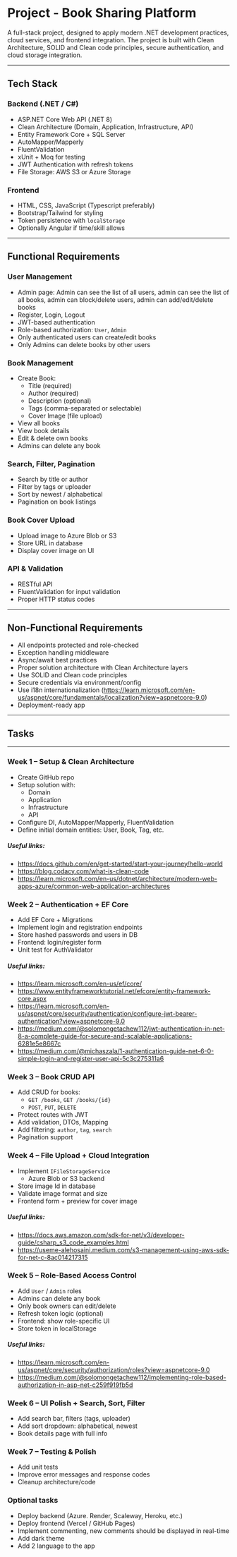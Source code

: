 # Project - Book Sharing Platform

A full-stack project, designed to apply modern .NET development practices, cloud services, and frontend integration. The project is built with Clean Architecture, SOLID and Clean code principles, secure authentication, and cloud storage integration.

---

##  Tech Stack

###  Backend (.NET / C#)
- ASP.NET Core Web API (.NET 8)
- Clean Architecture (Domain, Application, Infrastructure, API)
- Entity Framework Core + SQL Server
- AutoMapper/Mapperly
- FluentValidation
- xUnit + Moq for testing
- JWT Authentication with refresh tokens
- File Storage: AWS S3 or Azure Storage

###  Frontend
- HTML, CSS, JavaScript (Typescript preferably)
- Bootstrap/Tailwind for styling
- Token persistence with `localStorage`
- Optionally Angular if time/skill allows

---

##  Functional Requirements

###  User Management
- Admin page: Admin can see the list of all users, admin can see the list of all books, admin can block/delete users, admin can add/edit/delete books
- Register, Login, Logout
- JWT-based authentication
- Role-based authorization: `User`, `Admin`
- Only authenticated users can create/edit books
- Only Admins can delete books by other users

###  Book Management
- Create Book:
  - Title (required)
  - Author (required)
  - Description (optional)
  - Tags (comma-separated or selectable)
  - Cover Image (file upload)
- View all books
- View book details
- Edit & delete own books
- Admins can delete any book

###  Search, Filter, Pagination
- Search by title or author
- Filter by tags or uploader
- Sort by newest / alphabetical
- Pagination on book listings

### Book Cover Upload
- Upload image to Azure Blob or S3
- Store URL in database
- Display cover image on UI

###  API & Validation
- RESTful API
- FluentValidation for input validation
- Proper HTTP status codes

---

## Non-Functional Requirements

- All endpoints protected and role-checked
- Exception handling middleware
- Async/await best practices
- Proper solution architecture with Clean Architecture layers
- Use SOLID and Clean code principles
- Secure credentials via environment/config
- Use i18n internationalization (https://learn.microsoft.com/en-us/aspnet/core/fundamentals/localization?view=aspnetcore-9.0)
- Deployment-ready app

---

## Tasks

---

###  Week 1 – Setup & Clean Architecture
- Create GitHub repo
- Setup solution with:
  - Domain
  - Application
  - Infrastructure
  - API
- Configure DI, AutoMapper/Mapperly, FluentValidation
- Define initial domain entities: User, Book, Tag, etc.

##### Useful links:
- https://docs.github.com/en/get-started/start-your-journey/hello-world
- https://blog.codacy.com/what-is-clean-code
- https://learn.microsoft.com/en-us/dotnet/architecture/modern-web-apps-azure/common-web-application-architectures

###  Week 2 – Authentication + EF Core
- Add EF Core + Migrations
- Implement login and registration endpoints
- Store hashed passwords and users in DB
- Frontend: login/register form
- Unit test for AuthValidator

##### Useful links:
- https://learn.microsoft.com/en-us/ef/core/
- https://www.entityframeworktutorial.net/efcore/entity-framework-core.aspx
- https://learn.microsoft.com/en-us/aspnet/core/security/authentication/configure-jwt-bearer-authentication?view=aspnetcore-9.0
- https://medium.com/@solomongetachew112/jwt-authentication-in-net-8-a-complete-guide-for-secure-and-scalable-applications-6281e5e8667c
- https://medium.com/@michaszala/1-authentication-guide-net-6-0-simple-login-and-register-user-api-5c3c275311a6

###  Week 3 – Book CRUD API
- Add CRUD for books:
  - `GET /books`, `GET /books/{id}`
  - `POST`, `PUT`, `DELETE`
- Protect routes with JWT
- Add validation, DTOs, Mapping
- Add filtering: `author`, `tag`, `search`
- Pagination support

###  Week 4 – File Upload + Cloud Integration
- Implement `IFileStorageService`
  - Azure Blob or S3 backend
- Store image Id in database
- Validate image format and size
- Frontend form + preview for cover image

##### Useful links:
- https://docs.aws.amazon.com/sdk-for-net/v3/developer-guide/csharp_s3_code_examples.html
- https://useme-alehosaini.medium.com/s3-management-using-aws-sdk-for-net-c-8ac014217315

###  Week 5 – Role-Based Access Control
- Add `User` / `Admin` roles
- Admins can delete any book
- Only book owners can edit/delete
- Refresh token logic (optional)
- Frontend: show role-specific UI
- Store token in localStorage

##### Useful links:
- https://learn.microsoft.com/en-us/aspnet/core/security/authorization/roles?view=aspnetcore-9.0
- https://medium.com/@solomongetachew112/implementing-role-based-authorization-in-asp-net-c259f919fb5d


###  Week 6 – UI Polish + Search, Sort, Filter
- Add search bar, filters (tags, uploader)
- Add sort dropdown: alphabetical, newest
- Book details page with full info


###  Week 7 – Testing & Polish
- Add unit tests
- Improve error messages and response codes
- Cleanup architecture/code

### Optional tasks
- Deploy backend (Azure. Render, Scaleway, Heroku, etc.)
- Deploy frontend (Vercel / GitHub Pages)
- Implement commenting, new comments should be displayed in real-time
- Add dark theme
- Add 2 language to the app



